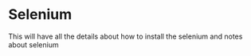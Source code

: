 # Selenium
This will have all the details about how to install the selenium and notes about selenium
